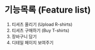 # 기능목록 (Feature list)
1. 티셔츠 올리기 (Upload R-shirts)
2. 티셔츠 구매하기 (Buy T-shirts)
3. 장바구니 담기
4. 디테일 페이지 보여주기
